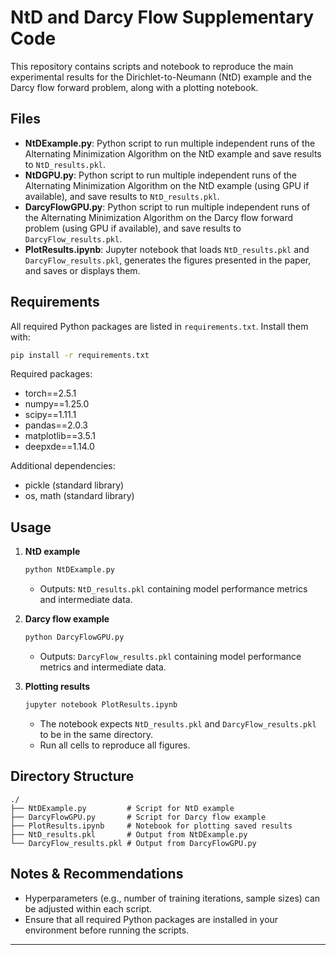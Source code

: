 # NtD and Darcy Flow Supplementary Code

This repository contains scripts and notebook to reproduce the main experimental results for the Dirichlet-to-Neumann (NtD) example and the Darcy flow forward problem, along with a plotting notebook. 

## Files

* **NtDExample.py**: Python script to run multiple independent runs of the Alternating Minimization Algorithm on the NtD example and save results to `NtD_results.pkl`.
* **NtDGPU.py**: Python script to run multiple independent runs of the Alternating Minimization Algorithm on the NtD example (using GPU if available), and save results to `NtD_results.pkl`.
* **DarcyFlowGPU.py**: Python script to run multiple independent runs of the Alternating Minimization Algorithm on the Darcy flow forward problem (using GPU if available), and save results to `DarcyFlow_results.pkl`.
* **PlotResults.ipynb**: Jupyter notebook that loads `NtD_results.pkl` and `DarcyFlow_results.pkl`, generates the figures presented in the paper, and saves or displays them.

## Requirements

All required Python packages are listed in `requirements.txt`. Install them with:

```bash
pip install -r requirements.txt
```

Required packages:

* torch==2.5.1
* numpy==1.25.0
* scipy==1.11.1
* pandas==2.0.3
* matplotlib==3.5.1
* deepxde==1.14.0

Additional dependencies:

* pickle (standard library)
* os, math (standard library)

## Usage

1. **NtD example**

   ```bash
   python NtDExample.py
   ```

   * Outputs: `NtD_results.pkl` containing model performance metrics and intermediate data.

2. **Darcy flow example**

   ```bash
   python DarcyFlowGPU.py
   ```

   * Outputs: `DarcyFlow_results.pkl` containing model performance metrics and intermediate data.

3. **Plotting results**

   ```bash
   jupyter notebook PlotResults.ipynb
   ```

   * The notebook expects `NtD_results.pkl` and `DarcyFlow_results.pkl` to be in the same directory.
   * Run all cells to reproduce all figures.

## Directory Structure

```
./
├── NtDExample.py         # Script for NtD example
├── DarcyFlowGPU.py       # Script for Darcy flow example
├── PlotResults.ipynb     # Notebook for plotting saved results
├── NtD_results.pkl       # Output from NtDExample.py
└── DarcyFlow_results.pkl # Output from DarcyFlowGPU.py
```

## Notes & Recommendations

* Hyperparameters (e.g., number of training iterations, sample sizes) can be adjusted within each script.
* Ensure that all required Python packages are installed in your environment before running the scripts.

---
